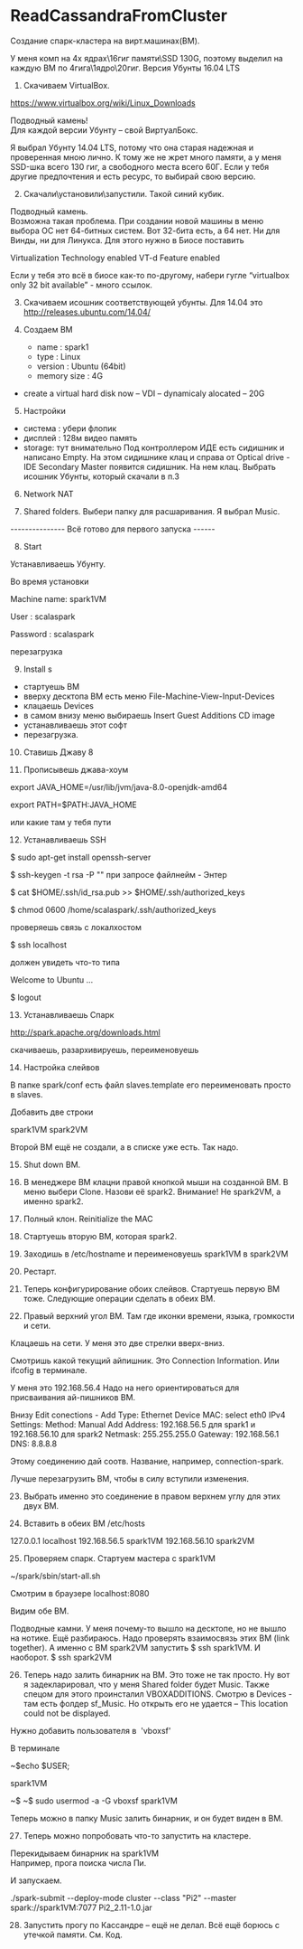 # ReadCassandraFromCluster

  Создание спарк-кластера на вирт.машинах(ВМ).

У меня комп на 4х ядрах\16гиг памяти\SSD 130G, поэтому выделил на каждую ВМ по 4гига\1ядро\20гиг.
Версия Убунты 16.04 LTS

1. Скачиваем VirtualBox.

https://www.virtualbox.org/wiki/Linux_Downloads


Подводный камень!  
Для каждой версии Убунту – свой ВиртуалБокс.

Я выбрал Убунту 14.04 LTS, потому что она старая надежная и проверенная мною лично. К тому же не жрет много памяти, а у меня SSD-шка всего 130 гиг, а свободного места всего 60Г. Если у тебя другие предпочтения и есть ресурс, то выбирай свою версию. 



2. Скачали\установили\запустили.
Такой синий кубик.

Подводный камень.  
Возможна такая проблема. При создании новой машины в меню выбора ОС  нет 64-битных систем. Вот 32-бита есть, а 64 нет. Ни для Винды, ни для Линукса.
 Для этого нужно в Биосе поставить 

Virtualization Technology  enabled 
VT-d Feature                       enabled 

Если у тебя это всё в биосе как-то по-другому, набери гугле “virtualbox only 32 bit available”  - много ссылок.

3. Скачиваем исошник соответствующей убунты.
Для 14.04  это http://releases.ubuntu.com/14.04/

4. Создаем ВМ
   - name : spark1
   - type : Linux
   - version : Ubuntu (64bit)
   - memory size : 4G
 - create a virtual hard disk now – VDI – dynamicaly alocated – 20G

5. Настройки

- система :  убери флопик
- дисплей : 128м видео память
- storage:
   тут внимательно
  Под контроллером ИДЕ есть сидишник и написано Empty.
На этом сидишнике клац и справа от Optical drive - IDE Secondary Master появится сидишник. 
На нем клац. Выбрать исошник Убунты, который скачали в п.3

6. Network
               NAT

7. Shared folders.
    Выбери папку для расшаривания. Я выбрал Music.


--------------- Всё готово для первого запуска ------

8. Start

Устанавливаешь Убунту.

Во время установки

Machine name: spark1VM

User        : scalaspark

Password    :  scalaspark

перезагрузка

9. Install  s

- стартуешь ВМ 
- вверху десктопа ВМ есть меню File-Machine-View-Input-Devices
-  клацаешь Devices
-  в самом внизу меню выбираешь  Insert Guest Additions CD image 
- устанавливаешь этот софт
- перезагрузка.

10. Ставишь Джаву 8


11. Прописывешь джава-хоум

export JAVA_HOME=/usr/lib/jvm/java-8.0-openjdk-amd64

export PATH=$PATH:JAVA_HOME

или какие там у тебя пути




12. Устанавливаешь SSH

$ sudo apt-get install openssh-server

$ ssh-keygen -t rsa -P "" при запросе файлнейм -  Энтер

$ cat $HOME/.ssh/id_rsa.pub >> $HOME/.ssh/authorized_keys

$ chmod 0600 /home/scalaspark/.ssh/authorized_keys

проверяешь связь с локалхостом

$ ssh localhost

должен увидеть что-то типа

Welcome to Ubuntu ...


$ logout

13. Устанавливаешь Спарк

http://spark.apache.org/downloads.html

скачиваешь, разархивируешь, переименовуешь








14. Настройка слейвов

В папке spark/conf есть файл slaves.template 
его переименовать просто в  slaves.

Добавить две строки 

spark1VM
spark2VM

Второй ВМ ещё не создали, а в списке уже есть. Так надо.

15. Shut down ВМ.

16. В менеджере ВМ клацни правой кнопкой мыши на созданной ВМ. В меню выбери Clone. Назови её spark2.
Внимание! Не spark2VM, а именно  spark2.

17. Полный клон. Reinitialize the MAC

18. Стартуешь вторую ВМ, которая  spark2.

19. Заходишь в /etc/hostname и переименовуешь 
spark1VM в spark2VM

20. Рестарт. 

21. Теперь конфигурирование обоих слейвов. Стартуешь первую ВМ тоже. Следующие операции сделать в обеих ВМ.

22. Правый верхний угол ВМ. Там где иконки времени, языка, громкости и сети.

Клацаешь на сети. У меня это две стрелки вверх-вниз.

Смотришь какой текущий айпишник. Это Connection Information.  Или ifcofig в терминале. 

У меня это 192.168.56.4  Надо на него ориентироваться для     присваивания ай-пишников ВМ.

Внизу   Edit conections - Add
Type: Ethernet
Device MAC: select eth0
IPv4 Settings:
Method: Manual
Add Address: 
192.168.56.5 для spark1 и 
192.168.56.10 для spark2
Netmask: 255.255.255.0
Gateway: 192.168.56.1
DNS: 8.8.8.8

Этому соединению дай соотв. Название, например, connection-spark.

Лучше перезагрузить ВМ, чтобы в силу вступили изменения.

23. Выбрать именно это соединение в правом верхнем углу для этих двух ВМ.

  

24. Вставить в обеих ВМ /etc/hosts

127.0.0.1     localhost
192.168.56.5  spark1VM
192.168.56.10 spark2VM

25. Проверяем спарк. Стартуем мастера с spark1VM

  ~/spark/sbin/start-all.sh

Смотрим в браузере localhost:8080

Видим обе ВМ.

Подводные камни.  У меня почему-то вышло на десктопе, но не вышло на нотике. Ещё разбираюсь. 
Надо проверять взаимосвязь  этих ВМ (link together).
А именно с ВМ spark2VM запустить $ ssh spark1VM.
И наоборот. $ ssh spark2VM


26. Теперь надо залить бинарник на ВМ.  Это тоже не так просто.
  Ну вот я задекларировал, что у меня Shared folder будет Music. Также спецом для этого проинсталил VBOXADDITIONS.
Смотрю в Devices - там есть фолдер sf_Music. Но открыть его не удается – This location could not be displayed.

Нужно добавить пользователя в  'vboxsf'

В терминале

~$echo $USER; 

spark1VM

~$ ~$ sudo usermod -a -G vboxsf spark1VM

Теперь можно в папку Music  залить бинарник, и он будет виден в ВМ.




27. Теперь можно попробовать что-то запустить на кластере.

Перекидываем бинарник на spark1VM  
Например, прога поиска числа Пи.

И запускаем.

./spark-submit --deploy-mode cluster --class "Pi2" --master spark://spark1VM:7077 Pi2_2.11-1.0.jar 

28. Запустить прогу по Кассандре – ещё не делал. Всё ещё борюсь с утечкой памяти. См. Код.



